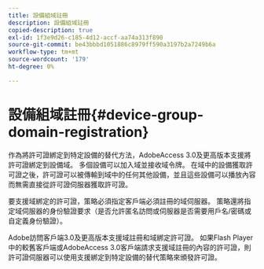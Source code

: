 ```yaml
---
title: 設備組域註冊
description: 設備組域註冊
copied-description: true
exl-id: 1f3e9d26-c185-4d12-accf-aa74a313f890
source-git-commit: be43bbbd1051886c8979ff590a3197b2a7249b6a
workflow-type: tm+mt
source-wordcount: '179'
ht-degree: 0%

---
```


# 設備組域註冊{#device-group-domain-registration}

作為將許可證綁定到特定設備的替代方法，AdobeAccess 3.0及更高版本支援將許可證綁定到設備域。 多個設備可以加入域並接收域令牌。 在域中的設備獲取許可證之後，許可證可以被傳輸到域中的任何其他設備，並且這些設備可以播放內容而無需直接從許可證伺服器獲取許可證。

要支援域綁定的許可證，策略必須指定客戶端必須註冊的域伺服器。 策略還將指定域伺服器的身份驗證要求（是否允許匿名訪問或伺服器是否需要用戶名/密碼或自定義身份驗證）。

Adobe訪問客戶端3.0及更高版本支援域註冊和域綁定許可證。 如果Flash Player中的較舊客戶端或AdobeAccess 3.0客戶端請求支援域註冊的內容的許可證，則許可證伺服器可以使用支援綁定到特定設備的替代策略來頒發許可證。
